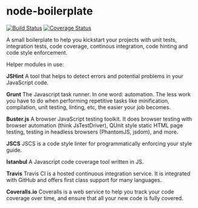 # node-boilerplate

[![Build Status](https://travis-ci.org/5orenso/node-boilerplate.svg)](https://travis-ci.org/5orenso/node-boilerplate)
[![Coverage Status](https://coveralls.io/repos/5orenso/node-boilerplate/badge.svg)](https://coveralls.io/r/5orenso/node-boilerplate)

A small boilerplate to help you kickstart your projects with unit tests, integration tests, code coverage, continous integration, code hinting and code style enforcement.

Helper modules in use:

__JSHint__
A tool that helps to detect errors and potential problems in your JavaScript code.

__Grunt__
The Javascript task runner. In one word: automation. The less work you have to do when performing repetitive tasks like minification, compilation, unit testing, linting, etc, the easier your job becomes.

__Buster.js__
A browser JavaScript testing toolkit. It does browser testing with browser automation (think JsTestDriver), QUnit style static HTML page testing, testing in headless browsers (PhantomJS, jsdom), and more.

__JSCS__
JSCS is a code style linter for programmatically enforcing your style guide.

__Istanbul__
A Javascript code coverage tool written in JS.

__Travis__
Travis CI is a hosted continuous integration service. It is integrated with GitHub and offers first class support for many languages.

__Coveralls.io__
Coveralls is a web service to help you track your code coverage over time, and ensure that all your new code is fully covered.